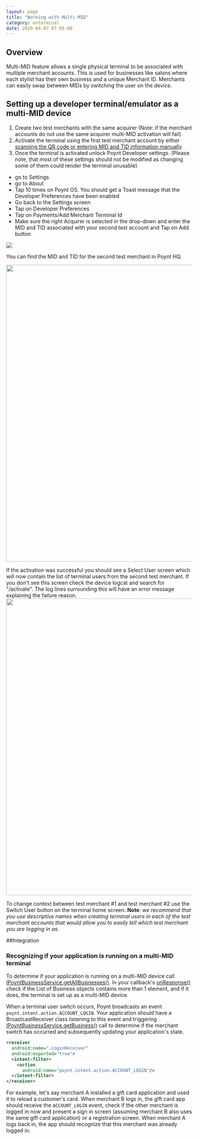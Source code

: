 ```yaml
---
layout: page
title: "Working with Multi-MID"
category: onterminal
date: 2010-04-07 07:05:00
---
```


## Overview

Multi-MID feature allows a single physical terminal to be associated with multiple merchant accounts. This is used for businesses like salons where each stylist has their own business and a unique Merchant ID. Merchants can easily swap between MIDs by switching the user on the device.

## Setting up a developer terminal/emulator as a multi-MID device

1. Create two test merchants with the same acquirer (Note: if the merchant accounts do not use the same acquirer multi-MID activation will fail)
2. Activate the terminal using the first test merchant account by either [scanning the QR code or entering MID and TID information manually](../setup/activate-poynt-terminal.html).
3. Once the terminal is activated unlock Poynt Developer settings. (Please note, that most of these settings should not be modified as changing some of them could render the terminal unusable)

 * go to Settings
 * go to About
 * Tap 10 times on Poynt OS. You should get a Toast message that the Developer Preferences have been enabled
 * Go back to the Settings screen
 * Tap on Developer Preferences
 * Tap on Payments/Add Merchant Terminal Id
 * Make sure the right Acquirer is selected in the drop-down and enter the MID and TID associated with your second test account and Tap on Add button

![](https://d347164ulyc57y.cloudfront.net/2017/10/addMerchantTerminalId-1.png)

You can find the MID and TID for the second test merchant in Poynt HQ.

<img src="https://d347164ulyc57y.cloudfront.net/2017/10/testAccount.png" width="800">

If the activation was successful you should see a Select User screen which will now contain the list of terminal users from the second test merchant. If you don't see this screen check the device logcat and search for "/activate". The log lines surrounding this will have an error message explaining the failure reason.
<img src="https://d347164ulyc57y.cloudfront.net/2017/09/Screenshot-2017-09-19-21.04.30.png" width="800">

To change context between test merchant #1 and test merchant #2 use the Switch User button on the terminal home screen. **Note**: *we recommend that you use descriptive names when creating terminal users in each of the test merchant accounts that would allow you to easily tell which test merchant you are logging in as*.

##Integration

### Recognizing if your application is running on a multi-MID terminal

To determine if your application is running on a multi-MID device call [IPoyntBusinessService.getAllBusinesses()](https://poynt.github.io/developer/javadoc/co/poynt/os/services/v1/IPoyntBusinessService.html#getAllBusinesses-co.poynt.os.services.v1.IPoyntAllBusinessReadListener-).
 In your callback's [onResponse()](https://poynt.github.io/developer/javadoc/co/poynt/os/services/v1/IPoyntAllBusinessReadListener.html#onResponse-java.util.List-co.poynt.os.model.PoyntError-) check if the List of Business objects contains more than 1 element, and if it does, the terminal is set up as a multi-MID device.

When a terminal user switch occurs, Poynt broadcasts an event `poynt.intent.action.ACCOUNT_LOGIN`. Your application should have a BroastcastReceiver class listening to this event and triggering  [IPoyntBusinessService.getBusiness()](https://poynt.github.io/developer/javadoc/co/poynt/os/services/v1/IPoyntBusinessService.html#getBusiness-co.poynt.os.services.v1.IPoyntBusinessReadListener-) call to determine if the merchant switch has occurred and subsequently updating your application's state.

```xml
<receiver
  android:name=".LoginReceiver"
  android:exported="true">
  <intent-filter>
    <action
      android:name="poynt.intent.action.ACCOUNT_LOGIN"/>
  </intent-filter>
</receiver>
```

For example, let's say merchant A installed a gift card application and used it to reload a customer's card. When merchant B logs in, the gift card app should receive the `ACCOUNT_LOGIN` event, check if the other merchant is logged in now and present a sign in screen (assuming merchant B also uses the same gift card application) or a registration screen. When merchant A logs back in, the app should recognize that this merchant was already logged in.

<!-- feedback widget -->
<SCRIPT type="text/javascript">window.doorbellOptions = { appKey: 'eDRWq9iHMZLMyue0tGGchA7bvMGCFBeaHm8XBDUSkdBFcv0cYCi9eDTRBEIekznx' };(function(w, d, t) { var hasLoaded = false; function l() { if (hasLoaded) { return; } hasLoaded = true; window.doorbellOptions.windowLoaded = true; var g = d.createElement(t);g.id = 'doorbellScript';g.type = 'text/javascript';g.async = true;g.src = 'https://embed.doorbell.io/button/6657?t='+(new Date().getTime());(d.getElementsByTagName('head')[0]||d.getElementsByTagName('body')[0]).appendChild(g); } if (w.attachEvent) { w.attachEvent('onload', l); } else if (w.addEventListener) { w.addEventListener('load', l, false); } else { l(); } if (d.readyState == 'complete') { l(); } }(window, document, 'SCRIPT')); </SCRIPT>
